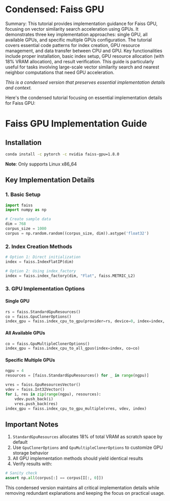 # Condensed: Faiss GPU

Summary: This tutorial provides implementation guidance for Faiss GPU, focusing on vector similarity search acceleration using GPUs. It demonstrates three key implementation approaches: single GPU, all available GPUs, and specific multiple GPUs configuration. The tutorial covers essential code patterns for index creation, GPU resource management, and data transfer between CPU and GPU. Key functionalities include proper installation, basic index setup, GPU resource allocation (with 18% VRAM allocation), and result verification. This guide is particularly useful for tasks involving large-scale vector similarity search and nearest neighbor computations that need GPU acceleration.

*This is a condensed version that preserves essential implementation details and context.*

Here's the condensed tutorial focusing on essential implementation details for Faiss GPU:

# Faiss GPU Implementation Guide

## Installation
```bash
conda install -c pytorch -c nvidia faiss-gpu=1.8.0
```
**Note**: Only supports Linux x86_64

## Key Implementation Details

### 1. Basic Setup
```python
import faiss
import numpy as np

# Create sample data
dim = 768
corpus_size = 1000
corpus = np.random.random((corpus_size, dim)).astype('float32')
```

### 2. Index Creation Methods
```python
# Option 1: Direct initialization
index = faiss.IndexFlatIP(dim)

# Option 2: Using index_factory
index = faiss.index_factory(dim, "Flat", faiss.METRIC_L2)
```

### 3. GPU Implementation Options

#### Single GPU
```python
rs = faiss.StandardGpuResources()
co = faiss.GpuClonerOptions()
index_gpu = faiss.index_cpu_to_gpu(provider=rs, device=0, index=index, options=co)
```

#### All Available GPUs
```python
co = faiss.GpuMultipleClonerOptions()
index_gpu = faiss.index_cpu_to_all_gpus(index=index, co=co)
```

#### Specific Multiple GPUs
```python
ngpu = 4
resources = [faiss.StandardGpuResources() for _ in range(ngpu)]

vres = faiss.GpuResourcesVector()
vdev = faiss.Int32Vector()
for i, res in zip(range(ngpu), resources):
    vdev.push_back(i)
    vres.push_back(res)
index_gpu = faiss.index_cpu_to_gpu_multiple(vres, vdev, index)
```

## Important Notes

1. `StandardGpuResources` allocates 18% of total VRAM as scratch space by default
2. Use `GpuClonerOptions` and `GpuMultipleClonerOptions` to customize GPU storage behavior
3. All GPU implementation methods should yield identical results
4. Verify results with:
```python
# Sanity check
assert np.all(corpus[:] == corpus[I[:, 0]])
```

This condensed version maintains all critical implementation details while removing redundant explanations and keeping the focus on practical usage.